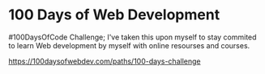 # 100 Days of Web Development
#100DaysOfCode Challenge; I've taken this upon myself to stay commited to learn Web development by myself with online resourses and courses.

https://100daysofwebdev.com/paths/100-days-challenge

